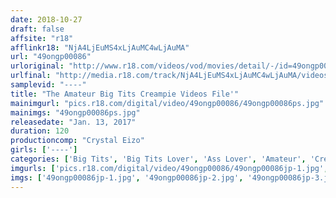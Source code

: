 ```yaml
---
date: 2018-10-27
draft: false
affsite: "r18"
afflinkr18: "NjA4LjEuMS4xLjAuMC4wLjAuMA"
url: "49ongp00086"
urloriginal: "http://www.r18.com/videos/vod/movies/detail/-/id=49ongp00086"
urlfinal: "http://media.r18.com/track/NjA4LjEuMS4xLjAuMC4wLjAuMA/videos/vod/movies/detail/-/id=49ongp00086"
samplevid: "----"
title: "The Amateur Big Tits Creampie Videos File'"
mainimgurl: "pics.r18.com/digital/video/49ongp00086/49ongp00086ps.jpg"
mainimgs: "49ongp00086ps.jpg"
releasedate: "Jan. 13, 2017"
duration: 120
productioncomp: "Crystal Eizo"
girls: ['----']
categories: ['Big Tits', 'Big Tits Lover', 'Ass Lover', 'Amateur', 'Creampie']
imgurls: ['pics.r18.com/digital/video/49ongp00086/49ongp00086jp-1.jpg', 'pics.r18.com/digital/video/49ongp00086/49ongp00086jp-2.jpg', 'pics.r18.com/digital/video/49ongp00086/49ongp00086jp-3.jpg', 'pics.r18.com/digital/video/49ongp00086/49ongp00086jp-4.jpg', 'pics.r18.com/digital/video/49ongp00086/49ongp00086jp-5.jpg', 'pics.r18.com/digital/video/49ongp00086/49ongp00086jp-6.jpg', 'pics.r18.com/digital/video/49ongp00086/49ongp00086jp-7.jpg', 'pics.r18.com/digital/video/49ongp00086/49ongp00086jp-8.jpg', 'pics.r18.com/digital/video/49ongp00086/49ongp00086jp-9.jpg', 'pics.r18.com/digital/video/49ongp00086/49ongp00086jp-10.jpg', 'pics.r18.com/digital/video/49ongp00086/49ongp00086jp-11.jpg', 'pics.r18.com/digital/video/49ongp00086/49ongp00086jp-12.jpg', 'pics.r18.com/digital/video/49ongp00086/49ongp00086jp-13.jpg', 'pics.r18.com/digital/video/49ongp00086/49ongp00086jp-14.jpg', 'pics.r18.com/digital/video/49ongp00086/49ongp00086jp-15.jpg', 'pics.r18.com/digital/video/49ongp00086/49ongp00086jp-16.jpg', 'pics.r18.com/digital/video/49ongp00086/49ongp00086jp-17.jpg', 'pics.r18.com/digital/video/49ongp00086/49ongp00086jp-18.jpg', 'pics.r18.com/digital/video/49ongp00086/49ongp00086jp-19.jpg', 'pics.r18.com/digital/video/49ongp00086/49ongp00086jp-20.jpg']
imgs: ['49ongp00086jp-1.jpg', '49ongp00086jp-2.jpg', '49ongp00086jp-3.jpg', '49ongp00086jp-4.jpg', '49ongp00086jp-5.jpg', '49ongp00086jp-6.jpg', '49ongp00086jp-7.jpg', '49ongp00086jp-8.jpg', '49ongp00086jp-9.jpg', '49ongp00086jp-10.jpg', '49ongp00086jp-11.jpg', '49ongp00086jp-12.jpg', '49ongp00086jp-13.jpg', '49ongp00086jp-14.jpg', '49ongp00086jp-15.jpg', '49ongp00086jp-16.jpg', '49ongp00086jp-17.jpg', '49ongp00086jp-18.jpg', '49ongp00086jp-19.jpg', '49ongp00086jp-20.jpg']
---
```

